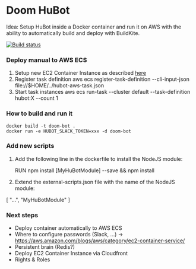 Doom HuBot
===========

Idea: Setup HuBot inside a Docker container and run it on AWS with the ability to automatically build and deploy with BuildKite.

[![Build status](https://badge.buildkite.com/d3efbf8e17da885df4c2cbbb9f1bd0406384bb6d7c9af68657.svg)](https://buildkite.com/ca/building-frank)

### Deploy manual to AWS ECS
1. Setup new EC2 Container Instance as described [here](http://docs.aws.amazon.com/AmazonECS/latest/developerguide/ECS_GetStarted.html)
2. Register task definition
      aws ecs register-task-definition --cli-input-json file://$HOME/../hubot-aws-task.json
3. Start task instances
      aws ecs run-task --cluster default --task-definition hubot:X --count 1



### How to build and run it
    docker build -t doom-bot .
    docker run -e HUBOT_SLACK_TOKEN=xxx -d doom-bot

### Add new scripts
1. Add the following line in the dockerfile to install the NodeJS module:

    RUN npm install [MyHuBotModule] --save && npm install

2. Extend the external-scripts.json file with the name of the NodeJS module:

  [ "...",
    "MyHuBotModule"
    ]


### Next steps
* Deploy container automatically to AWS ECS
* Where to configure passwords (Slack, ...) -> https://aws.amazon.com/blogs/aws/category/ec2-container-service/
* Persistent brain (Redis?)
* Deploy EC2 Container Instance via Cloudfront
* Rights & Roles
